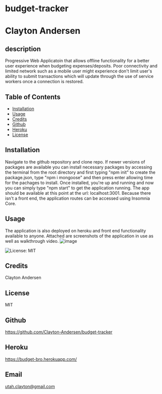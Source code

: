 # budget-tracker

# Clayton Andersen

## description
Progressive Web Applicatoin that allows offline functionality for a better user experience when budgeting expenses/deposits.  Poor connectivity and limited network such as a mobile user might experience don't limit user's ability to submit transactions which will update through the use of service workers once a connection is restored.

## Table of Contents
* [Installation](#installation)
* [Usage](#usage)
* [Credits](#credits)
* [Github](#github)
* [Heroku](#heroku)
* [License](#license)

## Installation
Navigate to the github repository and clone repo. If newer versions of packages are available you can install necessary packages by accessing the terminal from the root directory and first typing "npm init" to create the package.json, type "npm i mongoose" and then press enter allowing time for the pachages to install. Once installed, you're up and running and now you can simply type "npm start" to get the application running. The app should be available at this point at the url: localhost:3001. Because there isn't a front end, the application routes can be accessed using Insomnia Core.

## Usage
The application is also deployed on heroku and front end functionality available to anyone. Attached are screenshots of the application in use as well as walkthrough video.
![image](https://user-images.githubusercontent.com/82545902/133946846-d2220d23-ae44-4ac1-88a0-0147df990710.png)

![License: MIT](https://img.shields.io/badge/License-MIT-yellow.svg)

## Credits
Clayton Andersen

## License
MIT

## Github
https://github.com/Clayton-Andersen/budget-tracker

## Heroku
https://budget-bro.herokuapp.com/

## Email
utah.clayton@gmail.com
